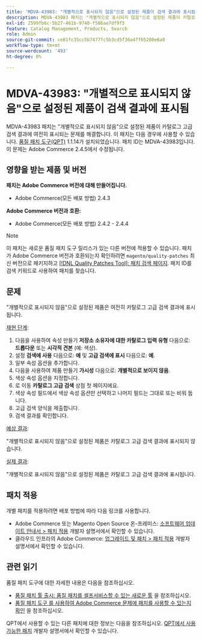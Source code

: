 ```yaml
---
title: 'MDVA-43983: "개별적으로 표시되지 않음"으로 설정된 제품이 검색 결과에 표시됨'
description: MDVA-43983 패치는 "개별적으로 표시되지 않음"으로 설정된 제품이 카탈로그 고급 검색 결과에 여전히 표시되는 문제를 해결합니다. 이 패치는 [Quality Patches Tool (QPT)](/help/announcements/adobe-commerce-announcements/magento-quality-patches-released-new-tool-to-self-serve-quality-patches.md) 1.1.14가 설치된 경우 사용할 수 있습니다. 패치 ID는 MDVA-43983입니다. 이 문제는 Adobe Commerce 2.4.5에서 수정됩니다.
exl-id: 2599fb6c-5b27-461b-9740-f586ae7df9f5
feature: Catalog Management, Products, Search
role: Admin
source-git-commit: ce81fc35cc5b7477fc5b3cd5f36a4ff65280e6a0
workflow-type: tm+mt
source-wordcount: '493'
ht-degree: 0%

---
```


# MDVA-43983: &quot;개별적으로 표시되지 않음&quot;으로 설정된 제품이 검색 결과에 표시됨

MDVA-43983 패치는 &quot;개별적으로 표시되지 않음&quot;으로 설정된 제품이 카탈로그 고급 검색 결과에 여전히 표시되는 문제를 해결합니다. 이 패치는 다음 경우에 사용할 수 있습니다. [품질 패치 도구(QPT)](/help/announcements/adobe-commerce-announcements/magento-quality-patches-released-new-tool-to-self-serve-quality-patches.md) 1.1.14가 설치되었습니다. 패치 ID는 MDVA-43983입니다. 이 문제는 Adobe Commerce 2.4.5에서 수정됩니다.

## 영향을 받는 제품 및 버전

**패치는 Adobe Commerce 버전에 대해 만들어집니다.**

* Adobe Commerce(모든 배포 방법) 2.4.3

**Adobe Commerce 버전과 호환:**

* Adobe Commerce(모든 배포 방법) 2.4.2 - 2.4.4

>[!NOTE]
>
>이 패치는 새로운 품질 패치 도구 릴리스가 있는 다른 버전에 적용할 수 있습니다. 패치가 Adobe Commerce 버전과 호환되는지 확인하려면 `magento/quality-patches` 최신 버전으로 패키지하고 [[!DNL Quality Patches Tool]: 패치 검색 페이지](https://devdocs.magento.com/quality-patches/tool.html#patch-grid). 패치 ID를 검색 키워드로 사용하여 패치를 찾습니다.

## 문제

&quot;개별적으로 표시되지 않음&quot;으로 설정된 제품은 여전히 카탈로그 고급 검색 결과에 표시됩니다.

<u>재현 단계</u>:

1. 다음을 사용하여 속성 만들기 **저장소 소유자에 대한 카탈로그 입력 유형** 다음으로: **드롭다운** 또는 **시각적 견본** (예: 색상).
1. 설정 **검색에 사용** 다음으로: **예** 및 **고급 검색에 표시** 다음으로: **예**.
1. 일부 속성 옵션을 추가합니다.
1. 다음을 사용하여 제품 만들기 **가시성** 다음으로: **개별적으로 보이지 않음**.
1. 색상 속성 옵션을 지정합니다.
1. 로 이동 **카탈로그 고급 검색** 상점 첫 페이지에요.
1. 색상 속성 필드에서 색상 속성 옵션만 선택하고 나머지 필드는 그대로 또는 비워 둡니다.
1. 고급 검색 양식을 제출합니다.
1. 검색 결과를 확인합니다.

<u>예상 결과</u>:

&quot;개별적으로 표시되지 않음&quot;으로 설정된 제품은 카탈로그 고급 검색 결과에 표시되지 않습니다.

<u>실제 결과</u>:

&quot;개별적으로 표시되지 않음&quot;으로 설정된 제품은 카탈로그 고급 검색 결과에 표시됩니다.

## 패치 적용

개별 패치를 적용하려면 배포 방법에 따라 다음 링크를 사용합니다.

* Adobe Commerce 또는 Magento Open Source 온-프레미스: [소프트웨어 업데이트 안내서 > 패치 적용](https://devdocs.magento.com/guides/v2.4/comp-mgr/patching/mqp.html) 개발자 설명서에서 확인할 수 있습니다.
* 클라우드 인프라의 Adobe Commerce: [업그레이드 및 패치 > 패치 적용](https://devdocs.magento.com/cloud/project/project-patch.html) 개발자 설명서에서 확인할 수 있습니다.

## 관련 읽기

품질 패치 도구에 대한 자세한 내용은 다음을 참조하십시오.

* [품질 패치 툴 출시: 품질 패치를 셀프서비스할 수 있는 새로운 툴](/help/announcements/adobe-commerce-announcements/magento-quality-patches-released-new-tool-to-self-serve-quality-patches.md) 을 참조하십시오.
* [품질 패치 도구 를 사용하여 Adobe Commerce 문제에 패치를 사용할 수 있는지 확인](/help/support-tools/patches-available-in-qpt-tool/check-patch-for-magento-issue-with-magento-quality-patches.md) 을 참조하십시오.

QPT에서 사용할 수 있는 다른 패치에 대한 정보는 다음을 참조하십시오. [QPT에서 사용 가능한 패치](https://devdocs.magento.com/quality-patches/tool.html#patch-grid) 개발자 설명서에서 확인할 수 있습니다.

